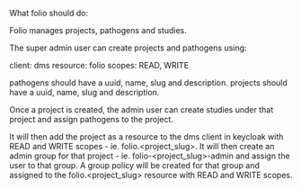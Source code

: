 What folio should do:

Folio manages projects, pathogens and studies.

The super admin user can create projects and pathogens using:

client: dms 
resource: folio
scopes: READ, WRITE

pathogens should have a uuid, name, slug and description.
projects should have a uuid, name, slug and description.

Once a project is created, the admin user can create studies under that project and assign pathogens to the project.

It will then add the project as a resource to the dms client in keycloak with READ and WRITE scopes - ie. folio.<project_slug>. It will then create an admin group for that project - ie. folio-<project_slug>-admin and assign the user to that group. A group policy will be created for that group and assigned to the folio.<project_slug> resource with READ and WRITE scopes.